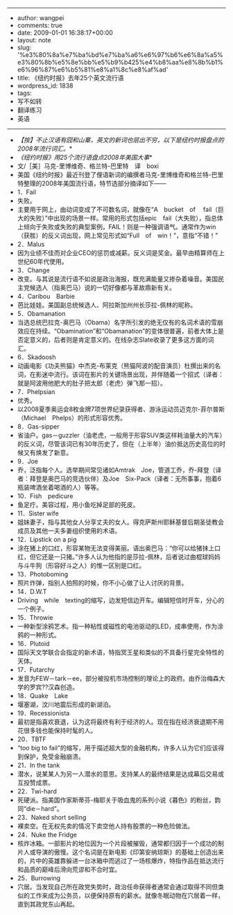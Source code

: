 - --
- author: wangpei
- comments: true
- date: 2009-01-01 16:38:17+00:00
- layout: note
- slug: '%e3%80%8a%e7%ba%bd%e7%ba%a6%e6%97%b6%e6%8a%a5%e3%80%8b%e5%8e%bb%e5%b9%b425%e4%b8%aa%e8%8b%b1%e6%96%87%e6%b5%81%e8%a1%8c%e8%af%ad'
- title: 《纽约时报》去年25个英文流行语
- wordpress_id: 1838
- tags:
- 写不如转
- 翻译练习
- 英语
- --
- *【按】不止汉语有囧和山寨，英文的新词也层出不穷，以下是纽约时报盘点的2008年流行词汇。**
- *《纽约时报》用25个流行语盘点2008年美国大事**
- 文/［美］马克-里博维奇、格兰特-巴里特　译　boxi
- 美国《纽约时报》最近刊登了俚语新词的编撰者马克-里博维奇和格兰特-巴里特整理的2008年美国流行语，特节选部分摘译如下——
- 1．Fail
- 失败。
- 主要用于网上，由动词变成了不可数名词，就像在“A　bucket　of　 fail（巨大的失败）”中出现的场景一样。常用的形式包括epic　fail（大失败），指总体上倾向于失败或失败的典型案例，FAIL！则是一种强调语气。通常作为win（获胜）的反义词出现，网上常见形式如“Full　of　win！”，意指“不错！” 
- 2．Malus
- 因为业绩不佳而对企业CEO的惩罚或减薪。反义词是奖金。最早由精算师在上世纪60年代使用。
- 3．Change
- 改变。与其说是流行语不如说是政治海报，既充满能量又掺杂着噪音。美国民主党候选人（指奥巴马）说的一切好像都与革故鼎新有关。
- 4．Caribou　Barbie
- 芭比娃娃。美国副总统候选人、阿拉斯加州州长莎拉-佩林的昵称。
- 5．Obamanation
- 当选总统巴拉克-奥巴马（Obama）名字所引发的绝无仅有的名词术语的雪崩效应在持续。“Obamination”和“Obamanation”的变体很普遍，前者大体上是否定意义的，后者则是肯定意义的。在线杂志Slate收录了更多这方面的词汇。
- 6．Skadoosh
- 动画电影《功夫熊猫》中杰克-布莱克（熊猫阿波的配音演员）杜撰出来的名词，在影迷中流行。该词在影片的关键场景出现，并伴随着一个招式（译者：就是阿波用他肥大的肚子把太郎（老虎）弹飞那一招）。
- 7．Phelpsian
- 优秀。
- 以2008夏季奥运会8枚金牌7项世界纪录获得者、游泳运动员迈克尔-菲尔普斯（Michael　Phelps）的形式形容优秀。 
- 8．Gas-sipper
- 省油户。gas－guzzler（油老虎，一般用于形容SUV类这样耗油量大的汽车）的反义词，尽管该词已有30年历史了，但在（上半年）油价抵达历史高位的时候又有焕发了新意。
- 9．Joe
- 乔，泛指每个人。选举期间常见诸如Amtrak　Joe，管道工乔，乔-拜登（译者：拜登是奥巴马的竞选伙伴）及Joe　Six-Pack（译者：无所事事，抱着6瓶装啤酒坐着喝酒的人）等等。
- 10．Fish　pedicure
- 鱼足疗。美容过程，用小鱼吃掉足部的死皮。
- 11．Sister wife
- 姐妹妻子，指与其他女人分享丈夫的女人。得克萨斯州耶稣基督后期圣徒教会成员及其他一夫多妻组织使用的术语。
- 12．Lipstick on a pig
- 涂在猪上的口红，形容某物无法变得美丽。语出奥巴马：“你可以给猪抹上口红，但它还是一只猪。”许多人认为他指的是莎拉-佩林，后者说过曲棍球妈妈与斗牛狗（形容好斗之人）的惟一区别是口红。
- 13．Photoboming
- 照片炸弹，指别人拍照的时候，你不小心做了让人讨厌的背景。
- 14．D.W.T
- Driving　while　texting的缩写，边发短信边开车。编辑短信时开车，分心的一个例子。
- 15．Throwie
- 一种新型涂鸦艺术。指一种粘性或磁性的电池驱动的LED，成串使用，作为涂鸦的一种形式。
- 16．Plutoid
- 国际天文学联合会指定的新术语，特指冥王星和类似的不具备行星完全特性的天体。
- 17．Futarchy
- 发音为FEW－tark－ee，部分被投机市场控制的理论上的政府。由乔治梅森大学的罗宾??汉森创造。
- 18．Quake　Lake
- 堰塞湖，汶川地震后形成的新湖泊。
- 19．Recessionista
- 最初是指喜欢衰退，认为这将最终有利于经济的人。现在指在经济衰退期不用花很多钱也能保持时髦的人。 
- 20．TBTF
- “too big to fail”的缩写，用于描述超大型的金融机构，许多人认为它们应该得到保护，免受金融崩溃。
- 21．In the tank
- 潜水，说某某人为另一人潜水的意思。支持某人的最终结果是达成幕后交易或互投赞成票。
- 22．Twi-hard
- 死硬派。指美国作家斯蒂芬-梅耶关于吸血鬼的系列小说《暮色》的粉丝，韵同“die－hard”。
- 23．Naked short selling
- 裸卖空。在无权先卖的情况下卖空他人持有股票的一种危险做法。
- 24．Nuke the Fridge
- 核炸冰箱。一部影片的地位因为一个片段被摧毁，通常都归因于一个成功的制片人或导演的傲慢。这个名词是在新电影《印第安纳琼斯》的基础上创造出来的，片中的英雄靠躲进一台冰箱中而逃过了一场核爆炸，特指作品在抵达流行和品质的巅峰后滑向荒谬和不合时宜。
- 25．Burrowing
- 穴居。当发现自己所在政党失势时，政治任命获得者通常会通过取得不同但类似的工作来成为公务员，以便保持原有的薪水。就像冬眠动物在穴居着一样，直到其政党东山再起。
